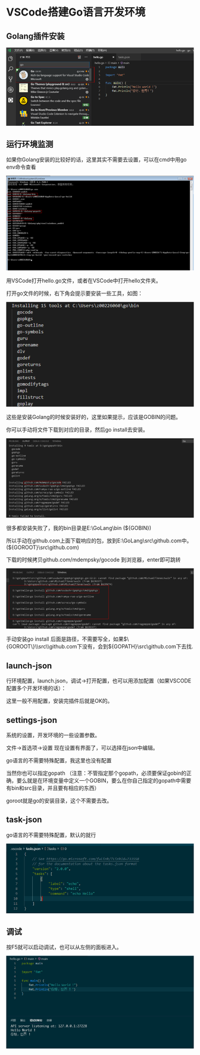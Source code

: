 # VSCode搭建Go语言开发环境

## **Golang插件安装**

![](images/zh-cn_image_0259498475.png)

## **运行环境监测**

如果你Golang安装的比较好的话，这里其实不需要去设置，可以在cmd中用go env命令查看

![](images/zh-cn_image_0259498478.png)

用VSCode打开hello.go文件，或者在VSCode中打开hello文件夹。

打开go文件的时候，右下角会提示要安装一些工具，如图：

![](images/zh-cn_image_0259498491.png)

这些是安装Golang的时候安装好的，这里如果提示，应该是GOBIN的问题。

你可以手动将文件下载到对应的目录，然后go install去安装。

![](images/zh-cn_image_0259498492.png)

很多都安装失败了，我的bin目录是E:\\GoLang\\bin  \($\{GOBIN\}\)

所以手动在github.com上面下载响应的包，放到E:\\GoLang\\src\\github.com中。\($\{GOROOT\}\\src\\github.com\)

下载的时候拷贝github.com/mdempsky/gocode 到浏览器，enter即可跳转

![](images/zh-cn_image_0259498509.png)

手动安装go install 后面是路径，不需要写全，如果$\{GOROOT\}\\src\\github.com下没有，会到$\{GOPATH\}\\src\\github.com下去找.

## **launch-json**

行环境配置，launch.json，调试-\>打开配置，也可以用添加配置（如果VSCODE配置多个开发环境的话）：

这里一般不用配置，安装完插件后就是OK的。

## **settings-json**

系统的设置，开发环境的一些设置参数。

文件-\>首选项-\>设置  现在设置有界面了，可以选择在json中编辑。

go语言的不需要特殊配置，我这里也没有配置

当然你也可以指定gopath （注意：不管指定那个gopath，必须要保证gobin的正确，要么就是在环境变量中定义一个GOBIN，要么在你自己指定的gopath中需要有bin和src目录，并且要有相应的东西）

goroot就是go的安装目录，这个不需要去改。

## **task-json**

go语言的不需要特殊配置，默认的就行

![](images/zh-cn_image_0259498517.png)

## **调试**

按F5就可以启动调试，也可以从左侧的面板进入。

![](images/zh-cn_image_0259498606.png)
